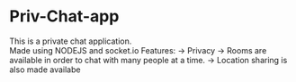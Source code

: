 # Priv-Chat-app
This is a private chat application.  
Made using NODEJS and socket.io
Features: 
 -> Privacy
 -> Rooms are available in order to chat with many people at a time.
 -> Location sharing is also made availabe
